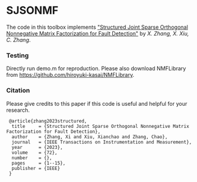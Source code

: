 # SJSONMF

The code in this toolbox implements ["Structured Joint Sparse Orthogonal Nonnegative Matrix Factorization for Fault Detection"](https://ieeexplore.ieee.org/abstract/document/10036023) by <i>X. Zhang, X. Xiu, C. Zhang</i>.


### Testing
Directly run demo.m for reproduction. Please also download NMFLibrary from https://github.com/hiroyuki-kasai/NMFLibrary.

### Citation
Please give credits to this paper if this code is useful and helpful for your research.

     @article{zhang2023structured,
      title     = {Structured Joint Sparse Orthogonal Nonnegative Matrix Factorization for Fault Detection},
      author    = {Zhang, Xi and Xiu, Xianchao and Zhang, Chao},
      journal   = {IEEE Transactions on Instrumentation and Measurement},
      year      = {2023},
      volume    = {72},
      number    = {},
      pages     = {1--15},
      publisher = {IEEE}
     }
